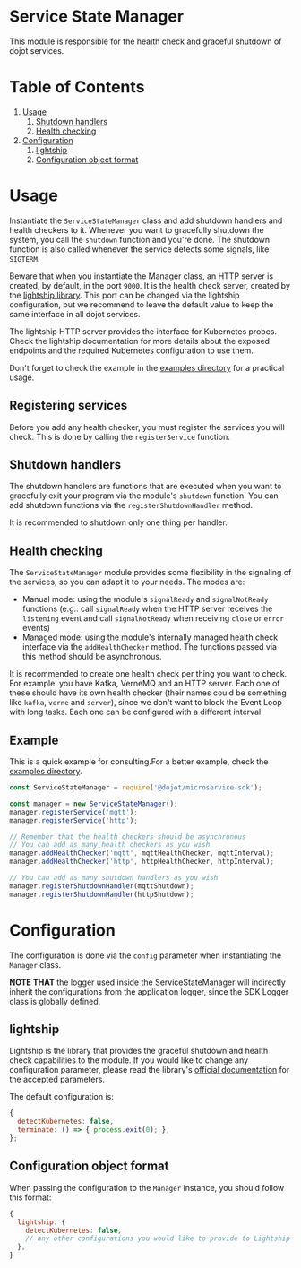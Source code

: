 # **Service State Manager**

This module is responsible for the health check and graceful shutdown of dojot services.

# **Table of Contents**

1. [Usage](#usage)
   1. [Shutdown handlers](#shutdown-handlers)
   2. [Health checking](health-checking)
2. [Configuration](#configuration)
   1. [lightship](#lightship)
   2. [Configuration object format](#configuration-object-format)

# **Usage**

Instantiate the `ServiceStateManager` class and add shutdown handlers and health checkers to it.
Whenever you want to gracefully shutdown the system, you call the `shutdown` function and you're
done. The shutdown function is also called whenever the service detects some signals, like `SIGTERM`.

Beware that when you instantiate the Manager class, an HTTP server is created, by default, in the
port `9000`. It is the health check server, created by the [lightship library](https://github.com/gajus/lightship/).
This port can be changed via the lightship configuration, but we recommend to leave the default
value to keep the same interface in all dojot services.

The lightship HTTP server provides the interface for Kubernetes probes. Check the lightship
documentation for more details about the exposed endpoints and the required Kubernetes configuration
to use them.

Don't forget to check the example in the [examples directory](../../examples/serviceStateManager)
for a practical usage.

## **Registering services**

Before you add any health checker, you must register the services you will check. This is done by
calling the `registerService` function.

## **Shutdown handlers**

The shutdown handlers are functions that are executed when you want to gracefully exit your program
via the module's `shutdown` function. You can add shutdown functions via the
`registerShutdownHandler` method.

It is recommended to shutdown only one thing per handler.

## **Health checking**

The `ServiceStateManager` module provides some flexibility in the signaling of the services, so you
can adapt it to your needs. The modes are:

- Manual mode: using the module's `signalReady` and `signalNotReady` functions (e.g.: call
`signalReady` when the HTTP server receives the `listening` event and call `signalNotReady` when
receiving `close` or `error` events)
- Managed mode: using the module's internally managed health check interface via the
`addHealthChecker` method. The functions passed via this method should be asynchronous.

It is recommended to create one health check per thing you want to check. For example: you have
Kafka, VerneMQ and an HTTP server. Each one of these should have its own health checker (their names
could be something like `kafka`, `verne` and `server`), since we don't want to block the Event Loop
with long tasks. Each one can be configured with a different interval.

## **Example**

This is a quick example for consulting.For a better example, check the [examples directory](../../examples/serviceStateManager).

```js
const ServiceStateManager = require('@dojot/microservice-sdk');

const manager = new ServiceStateManager();
manager.registerService('mqtt');
manager.registerService('http');

// Remember that the health checkers should be asynchronous
// You can add as many health checkers as you wish
manager.addHealthChecker('mqtt', mqttHealthChecker, mqttInterval);
manager.addHealthChecker('http', httpHealthChecker, httpInterval);

// You can add as many shutdown handlers as you wish
manager.registerShutdownHandler(mqttShutdown);
manager.registerShutdownHandler(httpShutdown);
```

# **Configuration**

The configuration is done via the `config` parameter when instantiating the `Manager` class.

__NOTE THAT__ the logger used inside the ServiceStateManager will indirectly inherit the
configurations from the application logger, since the SDK Logger class is globally defined.

## **lightship**

Lightship is the library that provides the graceful shutdown and health check capabilities to the
module. If you would like to change any configuration parameter, please read the library's
[official documentation](https://github.com/gajus/lightship/#usage) for the accepted parameters.

The default configuration is:

```js
{
  detectKubernetes: false,
  terminate: () => { process.exit(0); },
};
```

## **Configuration object format**

When passing the configuration to the `Manager` instance, you should follow this format:

```js
{
  lightship: {
    detectKubernetes: false,
    // any other configurations you would like to provide to Lightship
  },
}
```
